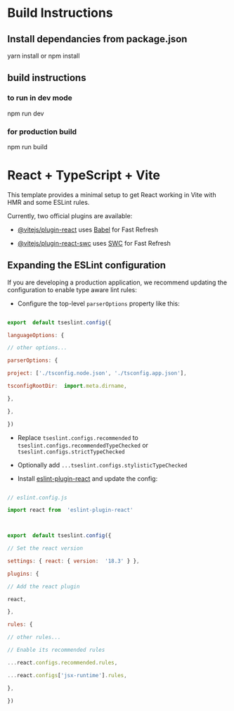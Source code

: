 # Build Instructions

## Install dependancies from package.json
yarn install
or
npm install

## build instructions

### to run in dev mode
npm run dev
### for production build
npm run build 


  
  
  

# React + TypeScript + Vite

  

This template provides a minimal setup to get React working in Vite with HMR and some ESLint rules.

  

Currently, two official plugins are available:

  

- [@vitejs/plugin-react](https://github.com/vitejs/vite-plugin-react/blob/main/packages/plugin-react/README.md) uses [Babel](https://babeljs.io/) for Fast Refresh

- [@vitejs/plugin-react-swc](https://github.com/vitejs/vite-plugin-react-swc) uses [SWC](https://swc.rs/) for Fast Refresh

  

## Expanding the ESLint configuration

  

If you are developing a production application, we recommend updating the configuration to enable type aware lint rules:

  

- Configure the top-level `parserOptions` property like this:

  

```js

export  default tseslint.config({

languageOptions: {

// other options...

parserOptions: {

project: ['./tsconfig.node.json', './tsconfig.app.json'],

tsconfigRootDir:  import.meta.dirname,

},

},

})

```

  

- Replace `tseslint.configs.recommended` to `tseslint.configs.recommendedTypeChecked` or `tseslint.configs.strictTypeChecked`

- Optionally add `...tseslint.configs.stylisticTypeChecked`

- Install [eslint-plugin-react](https://github.com/jsx-eslint/eslint-plugin-react) and update the config:

  

```js

// eslint.config.js

import react from  'eslint-plugin-react'

  

export  default tseslint.config({

// Set the react version

settings: { react: { version:  '18.3' } },

plugins: {

// Add the react plugin

react,

},

rules: {

// other rules...

// Enable its recommended rules

...react.configs.recommended.rules,

...react.configs['jsx-runtime'].rules,

},

})

```